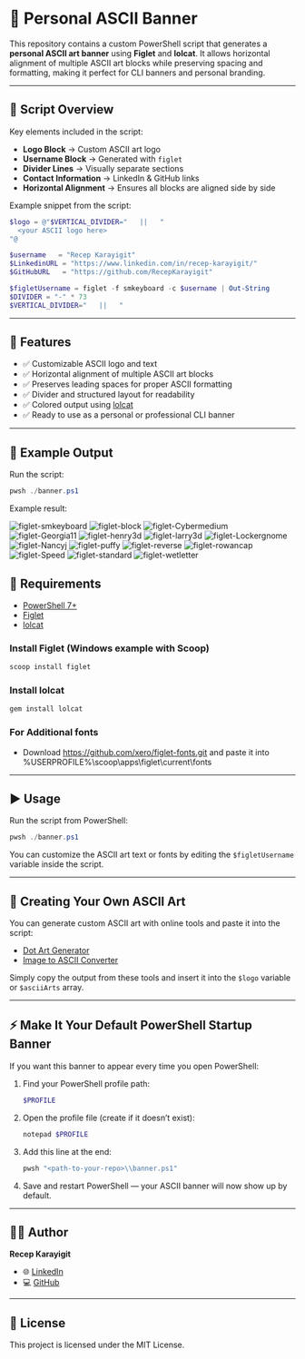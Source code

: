 # 🎨 Personal ASCII Banner

This repository contains a custom PowerShell script that generates a **personal ASCII art banner** using **Figlet** and **lolcat**.
It allows horizontal alignment of multiple ASCII art blocks while preserving spacing and formatting, making it perfect for CLI banners and personal branding.

---

## 📜 Script Overview

Key elements included in the script:

- **Logo Block** → Custom ASCII art logo
- **Username Block** → Generated with `figlet`
- **Divider Lines** → Visually separate sections
- **Contact Information** → LinkedIn & GitHub links
- **Horizontal Alignment** → Ensures all blocks are aligned side by side

Example snippet from the script:

```powershell
$logo = @"$VERTICAL_DIVIDER="   ||   "
  <your ASCII logo here>
"@

$username   = "Recep Karayigit"
$LinkedinURL = "https://www.linkedin.com/in/recep-karayigit/"
$GitHubURL   = "https://github.com/RecepKarayigit"

$figletUsername = figlet -f smkeyboard -c $username | Out-String
$DIVIDER = "-" * 73
$VERTICAL_DIVIDER="   ||   "
```

---

## 🚀 Features

- ✅ Customizable ASCII logo and text
- ✅ Horizontal alignment of multiple ASCII art blocks
- ✅ Preserves leading spaces for proper ASCII formatting
- ✅ Divider and structured layout for readability
- ✅ Colored output using [lolcat](https://github.com/busyloop/lolcat)
- ✅ Ready to use as a personal or professional CLI banner

---

## 📸 Example Output

Run the script:

```powershell
pwsh ./banner.ps1
```

Example result:


![figlet-smkeyboard](sample/images/smkeyboard.png)
![figlet-block](sample/images/figlet-block.png)
![figlet-Cybermedium](sample/images/figlet-Cybermedium.png)
![figlet-Georgia11](sample/images/figlet-Georgia11.png)
![figlet-henry3d](sample/images/figlet-henry3d.png)
![figlet-larry3d](sample/images/figlet-larry3d.png)
![figlet-Lockergnome](sample/images/figlet-Lockergnome.png)
![figlet-Nancyj](sample/images/figlet-Nancyj.png)
![figlet-puffy](sample/images/figlet-puffy.png)
![figlet-reverse](sample/images/figlet-reverse.png)
![figlet-rowancap](sample/images/figlet-rowancap.png)
![figlet-Speed](sample/images/figlet-Speed.png)
![figlet-standard](sample/images/figlet-standard.png)
![figlet-wetletter](sample/images/figlet-wetletter.png)


## 🔧 Requirements

- [PowerShell 7+](https://learn.microsoft.com/powershell/)
- [Figlet](http://www.figlet.org/)
- [lolcat](https://github.com/busyloop/lolcat)

### Install Figlet (Windows example with Scoop)

```powershell
scoop install figlet
```

### Install lolcat

```powershell
gem install lolcat
```

### For Additional fonts

- Download https://github.com/xero/figlet-fonts.git and paste it into %USERPROFILE%\scoop\apps\figlet\current\fonts

---

## ▶️ Usage

Run the script from PowerShell:

```powershell
pwsh ./banner.ps1
```

You can customize the ASCII art text or fonts by editing the `$figletUsername` variable inside the script.

---

## 🎨 Creating Your Own ASCII Art

You can generate custom ASCII art with online tools and paste it into the script:

- [Dot Art Generator](https://emojicombos.com/dot-art-generator)
- [Image to ASCII Converter](https://www.asciiart.eu/image-to-ascii)

Simply copy the output from these tools and insert it into the `$logo` variable or `$asciiArts` array.

---

## ⚡ Make It Your Default PowerShell Startup Banner

If you want this banner to appear every time you open PowerShell:

1. Find your PowerShell profile path:

   ```powershell
   $PROFILE
   ```

2. Open the profile file (create if it doesn’t exist):

   ```powershell
   notepad $PROFILE
   ```

3. Add this line at the end:

   ```powershell
   pwsh "<path-to-your-repo>\\banner.ps1"
   ```

4. Save and restart PowerShell — your ASCII banner will now show up by default.

---

## 🧑‍💻 Author

**Recep Karayigit**

- 🌐 [LinkedIn](https://www.linkedin.com/in/recep-karayigit/)
- 💻 [GitHub](https://github.com/RecepKarayigit)

---

## 📜 License

This project is licensed under the MIT License.
